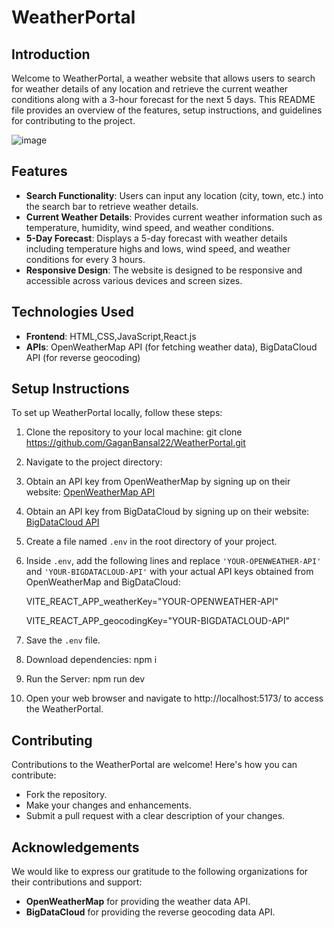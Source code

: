 # WeatherPortal
## Introduction
Welcome to WeatherPortal, a weather website that allows users to search for weather details of any location
and retrieve the current weather conditions along with a 3-hour forecast for the next 5 days. This README file
provides an overview of the features, setup instructions, and guidelines for contributing to the project.

![image](https://github.com/GaganBansal22/WeatherPortal/assets/122668312/631f34d7-7c34-4127-b2bc-9c5e504d7e28)

## Features
- **Search Functionality**: Users can input any location (city, town, etc.) into the search bar to retrieve weather details.
- **Current Weather Details**: Provides current weather information such as temperature, humidity, wind speed, and weather conditions.
- **5-Day Forecast**: Displays a 5-day forecast with weather details including temperature highs and lows, wind speed, and weather conditions for every 3 hours.
- **Responsive Design**: The website is designed to be responsive and accessible across various devices and screen sizes.
## Technologies Used
- **Frontend**: HTML,CSS,JavaScript,React.js
- **APIs**: OpenWeatherMap API (for fetching weather data), BigDataCloud API (for reverse geocoding)
## Setup Instructions
To set up WeatherPortal locally, follow these steps:
1. Clone the repository to your local machine: git clone https://github.com/GaganBansal22/WeatherPortal.git 
2. Navigate to the project directory:
3. Obtain an API key from OpenWeatherMap by signing up on their website: [OpenWeatherMap API](https://openweathermap.org/api)
4. Obtain an API key from BigDataCloud by signing up on their website: [BigDataCloud API](https://www.bigdatacloud.com/)
5. Create a file named `.env` in the root directory of your project.
6. Inside `.env`, add the following lines and replace `'YOUR-OPENWEATHER-API'` and `'YOUR-BIGDATACLOUD-API'` with your actual
   API keys obtained from OpenWeatherMap and BigDataCloud:
   
   VITE_REACT_APP_weatherKey="YOUR-OPENWEATHER-API"
   
   VITE_REACT_APP_geocodingKey="YOUR-BIGDATACLOUD-API"
8. Save the `.env` file.
9. Download dependencies: npm i
10. Run the Server: npm run dev
11. Open your web browser and navigate to http://localhost:5173/ to access the WeatherPortal.
## Contributing
Contributions to the WeatherPortal are welcome! Here's how you can contribute:
- Fork the repository.
- Make your changes and enhancements.
- Submit a pull request with a clear description of your changes.
## Acknowledgements
We would like to express our gratitude to the following organizations for their contributions and support:
- **OpenWeatherMap** for providing the weather data API.
- **BigDataCloud** for providing the reverse geocoding data API.
